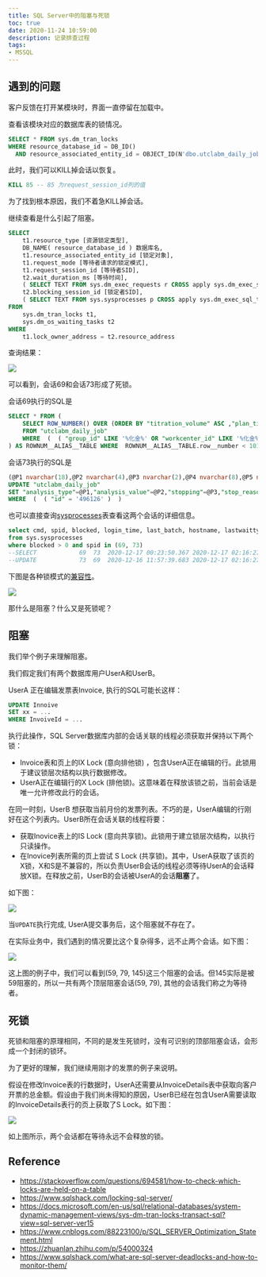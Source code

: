 ```yaml
---
title: SQL Server中的阻塞与死锁
toc: true
date: 2020-11-24 10:59:00
description: 记录排查过程
tags:
- MSSQL
---
```


## 遇到的问题

客户反馈在打开某模块时，界面一直停留在加载中。

查看该模块对应的数据库表的锁情况。

```sql
SELECT * FROM sys.dm_tran_locks
WHERE resource_database_id = DB_ID() 
  AND resource_associated_entity_id = OBJECT_ID(N'dbo.utclabm_daily_job')
```

此时，我们可以KILL掉会话以恢复。

```sql
KILL 85 -- 85 为request_session_id列的值
```

为了找到根本原因，我们不着急KILL掉会话。

继续查看是什么引起了阻塞。

```sql
SELECT
	t1.resource_type [资源锁定类型],
	DB_NAME( resource_database_id ) 数据库名,
	t1.resource_associated_entity_id [锁定对象],
	t1.request_mode [等待者请求的锁定模式],
	t1.request_session_id [等待者SID],
	t2.wait_duration_ms [等待时间],
	( SELECT TEXT FROM sys.dm_exec_requests r CROSS apply sys.dm_exec_sql_text ( r.sql_handle ) WHERE r.session_id = t1.request_session_id ) [等待者要执行的SQL],
	t2.blocking_session_id [锁定者SID],
	( SELECT TEXT FROM sys.sysprocesses p CROSS apply sys.dm_exec_sql_text ( p.sql_handle ) WHERE p.spid = t2.blocking_session_id ) [锁定者执行的SQL] 
FROM
	sys.dm_tran_locks t1,
	sys.dm_os_waiting_tasks t2 
WHERE
	t1.lock_owner_address = t2.resource_address
```

查询结果：

![](/images/sqlserver-lock-checking-1.png)

可以看到，会话69和会话73形成了死锁。

会话69执行的SQL是

```sql
SELECT * FROM (
    SELECT ROW_NUMBER() OVER (ORDER BY "titration_volume" ASC ,"plan_time" ASC ) AS row__number, "id","group_id","workcenter_id","line_id","bath_id","control_item","control_grade","spec_unit","frequency","spec_lower_limit","spec_control_point","spec_upper_limit","solution_name","lab_concentration","analysis_type","analysis_value","stopping","titration_volume","4_distribution","analysis_operator","sample_time","analysis_time","formula_method","time_value","time_unit","obsolete","weight","plan_time","stop_reason","review_volume","review_weight","review_result","review_operator","review_time","handle_time","wx_send_info","create_time" 
    FROM "utclabm_daily_job"  
    WHERE  (  ( "group_id" LIKE '%化金%' OR "workcenter_id" LIKE '%化金%' OR "line_id" LIKE '%化金%' OR "bath_id" LIKE '%化金%' OR "control_item" LIKE '%化金%' OR "spec_unit" LIKE '%化金%' OR "solution_name" LIKE '%化金%' OR "review_operator" LIKE '%化金%' )  AND  (  (  (  (  ( "plan_time" >= '2020-12-17 08:00:00' )  AND  ( "plan_time" <= '2020-12-17 19:59:59' )  )  )  OR  (  (  (  (  ( "4_distribution" LIKE '%D%' OR "4_distribution" LIKE '%C%' )  AND "review_result" IS  NULL  )  )  OR  ( "analysis_value" IS  NULL  )  )  )  )  )  ) 
) AS ROWNUM__ALIAS__TABLE WHERE  ROWNUM__ALIAS__TABLE.row__number < 101
```

会话73执行的SQL是

```sql
(@P1 nvarchar(18),@P2 nvarchar(4),@P3 nvarchar(2),@P4 nvarchar(8),@P5 nvarchar(4),@P6 nvarchar(4),@P7 nvarchar(10),@P8 nvarchar(4000),@P9 nvarchar(4000),@P10 nvarchar(4000),@P11 nvarchar(4000),@P12 nvarchar(4),@P13 nvarchar(4000),@P14 nvarchar(4000),@P15 nvarchar(4000),@P16 nvarchar(4000),@P17 nvarchar(4000),@P18 ntext)
UPDATE "utclabm_daily_job" 
SET "analysis_type"=@P1,"analysis_value"=@P2,"stopping"=@P3,"stop_reason"=@P4,"titration_volume"=@P5,"4_distribution"=@P6,"analysis_operator"=@P7,"sample_time"=@P8,"analysis_time"=@P9,"formula_method"=@P10,"obsolete"=@P11,"weight"=@P12,"review_volume"=@P13,"review_weight"=@P14,"review_result"=@P15,"review_operator"=@P16,"review_time"=@P17,"log"=@P18 
WHERE  (  ( "id" = '496126' )  ) 
```

也可以直接查询[sysprocesses](https://docs.microsoft.com/en-us/sql/relational-databases/system-compatibility-views/sys-sysprocesses-transact-sql?view=sql-server-ver15)表查看这两个会话的详细信息。

```sql
select cmd, spid, blocked, login_time, last_batch, hostname, lastwaittype
from sys.sysprocesses
where blocked > 0 and spid in (69, 73)
--SELECT          	69	73	2020-12-17 00:23:50.367	2020-12-17 02:16:27.247	PC-A-D430-N084                                                                                                                  	LCK_M_S                         
--UPDATE          	73	69	2020-12-16 11:57:39.683	2020-12-17 02:16:27.790	SERVER02-PC                                                                                                                     	LCK_M_IX                        
```

下图是各种锁模式的[兼容性](https://docs.microsoft.com/en-us/previous-versions/sql/sql-server-2008-r2/ms186396(v=sql.105)?redirectedfrom=MSDN)。

![](/images/sqlserver-lock-checking-2.png)



那什么是阻塞？什么又是死锁呢？

## 阻塞

我们举个例子来理解阻塞。

我们假定我们有两个数据库用户UserA和UserB。

UserA 正在编辑发票表Invoice, 执行的SQL可能长这样：

 ```sql
UPDATE Innoive 
SET xx = ...
WHERE InvoiveId = ...
 ```

执行此操作，SQL Server数据库内部的会话关联的线程必须获取并保持以下两个锁：

- Invoice表和页上的IX Lock (意向排他锁) ，包含UserA正在编辑的行。此锁用于建议锁层次结构以执行数据修改。
- UserA正在编辑行的X Lock (排他锁)。这意味着在释放该锁之前，当前会话是唯一允许修改此行的会话。

在同一时刻，UserB 想获取当前月份的发票列表。不巧的是，UserA编辑的行刚好在这个列表内。UserB所在会话关联的线程将要：

- 获取Inovice表上的IS Lock (意向共享锁)。此锁用于建立锁层次结构，以执行只读操作。
- 在Inovice列表所需的页上尝试 S Lock (共享锁)。其中，UserA获取了该页的X锁，X和S是不兼容的，所以负责UserB会话的线程必须等待UserA的会话释放X锁。在释放之前，UserB的会话被UserA的会话**阻塞**了。

如下图：

![](/images/sqlserver-lock-checking-3.png)

当`UPDATE`执行完成, UserA提交事务后，这个阻塞就不存在了。

在实际业务中，我们遇到的情况要比这个复杂得多，远不止两个会话。如下图：

![](/images/sqlserver-lock-checking-4.png)

这上图的例子中，我们可以看到(59, 79, 145)这三个阻塞的会话。但145实际是被59阻塞的，所以一共有两个顶层阻塞会话(59, 79), 其他的会话我们称之为等待者。

## 死锁

死锁和阻塞的原理相同，不同的是发生死锁时，没有可识别的顶部阻塞会话，会形成一个封闭的锁环。

为了更好的理解，我们继续用刚才的发票的例子来说明。

假设在修改Invoice表的行数据时，UserA还需要从InvoiceDetails表中获取向客户开票的总金额。假设由于我们尚未得知的原因，UserB已经在包含UserA需要读取的InvoiceDetails表行的页上获取了S Lock。如下图：

![](/images/sqlserver-lock-checking-5.png)

如上图所示，两个会话都在等待永远不会释放的锁。



## Reference

- https://stackoverflow.com/questions/694581/how-to-check-which-locks-are-held-on-a-table
- https://www.sqlshack.com/locking-sql-server/
- https://docs.microsoft.com/en-us/sql/relational-databases/system-dynamic-management-views/sys-dm-tran-locks-transact-sql?view=sql-server-ver15
- https://www.cnblogs.com/88223100/p/SQL_SERVER_Optimization_Statement.html
- https://zhuanlan.zhihu.com/p/54000324
- https://www.sqlshack.com/what-are-sql-server-deadlocks-and-how-to-monitor-them/

